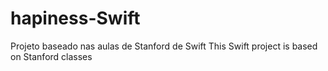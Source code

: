# hapiness-Swift
Projeto baseado nas aulas de Stanford de Swift   This Swift project is based on Stanford classes

